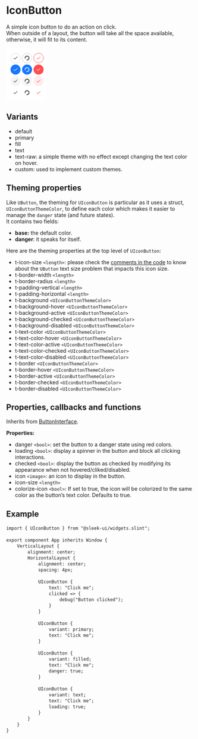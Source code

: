 # IconButton
A simple icon button to do an action on click.  
When outside of a layout, the button will take all the space available, otherwise, it will fit to its content.  

![icon-button presentation](images/icon-button.png)

## Variants
- default
- primary
- fill
- text
- text-raw: a simple theme with no effect except changing the text color on hover.
- custom: used to implement custom themes.

## Theming properties
Like `UButton`, the theming for `UIconButton` is particular as it uses a struct, `UIconButtonThemeColor`, to define each color which makes it easier to manage the `danger` state (and future states).  
It contains two fields:
- **base:** the default color.
- **danger**: it speaks for itself.

Here are the theming properties at the top level of `UIconButton`:
- t-icon-size `<length>`: please check the [comments in the code](../../ui/sleek-ui/widgets/icon-button.slint) to know about the `UButton` text size problem that impacts this icon size.
- t-border-width `<length>`
- t-border-radius `<length>`
- t-padding-vertical `<length>`
- t-padding-horizontal `<length>`
- t-background `<UIconButtonThemeColor>`
- t-background-hover `<UIconButtonThemeColor>`
- t-background-active `<UIconButtonThemeColor>`
- t-background-checked `<UIconButtonThemeColor>`
- t-background-disabled `<UIconButtonThemeColor>`
- t-text-color `<UIconButtonThemeColor>`
- t-text-color-hover `<UIconButtonThemeColor>`
- t-text-color-active `<UIconButtonThemeColor>`
- t-text-color-checked `<UIconButtonThemeColor>`
- t-text-color-disabled `<UIconButtonThemeColor>`
- t-border `<UIconButtonThemeColor>`
- t-border-hover `<UIconButtonThemeColor>`
- t-border-active `<UIconButtonThemeColor>`
- t-border-checked `<UIconButtonThemeColor>`
- t-border-disabled `<UIconButtonThemeColor>`

## Properties, callbacks and functions
Inherits from [ButtonInterface](./button-interface.md).  

**Properties:**
- danger `<bool>`: set the button to a danger state using red colors.
- loading `<bool>`: display a spinner in the button and block all clicking interactions.
- checked `<bool>`: display the button as checked by modifying its appearance when not hovered/cliked/disabled.
- icon `<image>`: an icon to display in the button.
- icon-size `<length>`
- colorize-icon `<bool>`: If set to true, the icon will be colorized to the same color as the button’s text color. Defaults to true.

## Example
```slint
import { UIconButton } from "@sleek-ui/widgets.slint";

export component App inherits Window {
	VerticalLayout {
		alignment: center;
		HorizontalLayout {
			alignment: center;
			spacing: 4px;

			UIconButton {
				text: "Click me";
				clicked => {
					debug("Button clicked");
				}
			}

			UIconButton {
				variant: primary;
				text: "Click me";
			}

			UIconButton {
				variant: filled;
				text: "Click me";
				danger: true;
			}

			UIconButton {
				variant: text;
				text: "Click me";
				loading: true;
			}
		}
	}
}
```